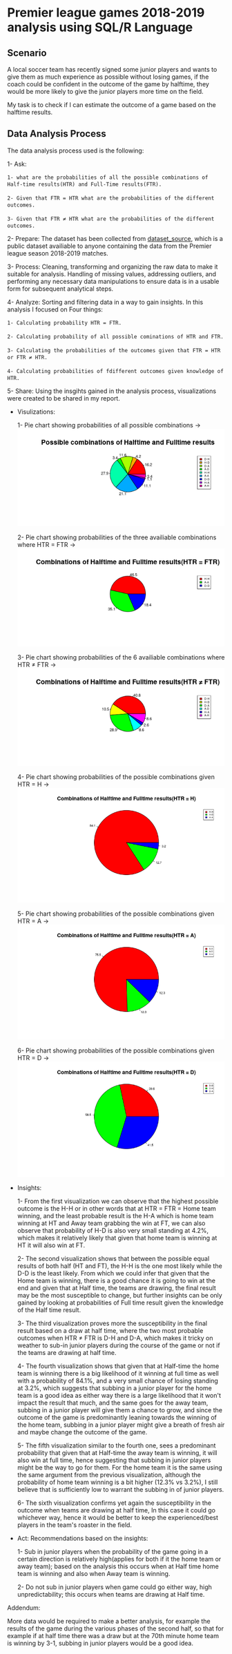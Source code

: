 # Premier league games 2018-2019 analysis using SQL/R Language

## Scenario

A local soccer team has recently signed some junior players and wants to give them as much experience as possible without losing games, if the coach could be confident in the outcome of the game by halftime, they would be more likely to give the junior players more time on the field.

My task is to check if I can estimate the outcome of a game based on the halftime results.

## Data Analysis Process

The data analysis process used is the following:

1- Ask:

    1- what are the probabilities of all the possible combinations of Half-time results(HTR) and Full-Time results(FTR).

    2- Given that FTR = HTR what are the probabilities of the different outcomes.

    3- Given that FTR ≠ HTR what are the probabilities of the different outcomes.

2- Prepare: The dataset has been collected from [dataset_source](https://data.world/chas/2018-2019-premier-league-matches), which is a public dataset availiable to anyone containing the data from the Premier league season 2018-2019 matches.

3- Process: Cleaning, transforming and organizing the raw data to make it suitable for analysis. Handling of missing values, addressing outliers, and performing any necessary data manipulations to ensure data is in a usable form for subsequent analytical steps.

4-  Analyze: Sorting and filtering data in a way to gain insights. In this analysis I focused on Four things:

    1- Calculating probability HTR = FTR.

    2- Calculating probability of all possible cominations of HTR and FTR.

    3- Calculating the probabilities of the outcomes given that FTR = HTR or FTR ≠ HTR.

    4- Calculating probabilities of fdifferent outcomes given knowledge of HTR.

5-  Share: Using the insgihts gained in the analysis process, visualizations were created to be shared in my report.

* Visulizations:

    1-  Pie chart showing probabilities of all possible combinations -> ![All_possible_combinations_pie_chart](https://github.com/KHMD2000/My-Portfolio./blob/main/Case%20study%3A%20Premier%20league%202018-2019/Images/visualizations/combinations_of_HTR-FTR.png)

    2- Pie chart showing probabilities of the three availiable combinations where HTR = FTR -> ![HTR=FTR_pie_chart](https://github.com/KHMD2000/My-Portfolio./blob/main/Case%20study%3A%20Premier%20league%202018-2019/Images/visualizations/FTR_HTR.png)

    3- Pie chart showing probabilities of the 6 availiable combinations where HTR ≠ FTR -> ![HTR≠FTR_pie_chart](https://github.com/KHMD2000/My-Portfolio./blob/main/Case%20study%3A%20Premier%20league%202018-2019/Images/visualizations/FTR___HTR.png)

    4-  Pie chart showing probabilities of the possible combinations given HTR = H -> ![HTR=H_pie_chart](https://github.com/KHMD2000/My-Portfolio./blob/main/Case%20study%3A%20Premier%20league%202018-2019/Images/visualizations/HTR___H_pie_chart.png)

    5- Pie chart showing probabilities of the possible combinations given HTR = A -> ![HTR=A_pie_chart](https://github.com/KHMD2000/My-Portfolio./blob/main/Case%20study%3A%20Premier%20league%202018-2019/Images/visualizations/HTR___A_pie_chart.png)

    6- Pie chart showing probabilities of the possible combinations given HTR = D -> ![HTR=D_pie_chart](https://github.com/KHMD2000/My-Portfolio./blob/main/Case%20study%3A%20Premier%20league%202018-2019/Images/visualizations/HTR___D_pie_chart.png)


* Insights:

    1- From the first visualization we can observe that the highest possible outcome is the H-H or in other words that at HTR = FTR = Home team winning, and the least probable result is the H-A which is home team winning at HT and Away team grabbing the win at FT, we can also observe that probability of H-D is also very small standing at 4.2%, which makes it relatively likely that given that home team is winning at HT it will also win at FT.

    2- The second visualization shows that between the possible equal results of both half (HT and FT), the H-H is the one most likely while the D-D is the least likely. From which we could infer that given that the Home team is winning, there is a good chance it is going to win at the end and given that at Half time, the teams are drawing, the final result may be the most susceptible to change, but further insights can be only gained by looking at probabilities of Full time result given the knowledge of the Half time result.

    3- The third visualization proves more the susceptibility in the final result based on a draw at half time, where the two most probable outcomes when HTR ≠ FTR is D-H and D-A, which makes it tricky on weather to sub-in junior players during the course of the game or not if the teams are drawing at half time.

    4- The fourth visualization shows that given that at Half-time the home team is winning there is a big likelihood of it winning at full time as well with a probability of 84.1%, and a very small chance of losing standing at 3.2%, which suggests that subbing in a junior player for the home team is a good idea as either way there is a large likelihood that it won't impact the result that much, and the same goes for the away team, subbing in a junior player will give them a chance to grow, and since the outcome of the game is predominantly leaning towards the winning of the home team, subbing in a junior player might give a breath of fresh air and maybe change the outcome of the game.

    5- The fifth visualization similar to the fourth one, sees a predominant probability that given that at Half-time the away team is winning, it will also win at full time, hence suggesting that subbing in junior players might be the way to go for them. For the home team it is the same using the same argument from the previous visualization, although the probability of home team winning is a bit higher (12.3% vs 3.2%), I still believe that is sufficiently low to warrant the subbing in of junior players.

    6- The sixth visualization confirms yet again the susceptibility in the outcome when teams are drawing at half time, In this case it could go whichever way, hence it would be better to keep the experienced/best players in the team's roaster in the field.

 * Act: Recommendations based on the insights:

    1- Sub in junior players when the probability of the game going in a certain direction is relatively high(applies for both if it the home team or away team); based on the analysis this occurs when at Half time home team is winning and also when Away team is winning.

    2- Do not sub in junior players when game could go either way, high unpredictability; this occurs when teams are drawing at Half time.


Addendum:

More data would be required to make a better analysis, for example the results of the game during the various phases of the second half, so that for example if at half time there was a draw but at the 70th minute home team is winning by 3-1, subbing in junior players would be a good idea.






